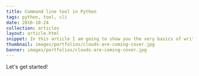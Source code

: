 ```yaml
---
title: Command line tool in Python
tags: python, tool, cli
date: 2016-10-24
collection: articles
layout: article.html
snippet: In this article I am going to show you the very basics of writing a Python based command line tool.
thumbnail: images/portfolios/clouds-are-coming-cover.jpg
banner: images/portfolios/clouds-are-coming-cover.jpg
---
```


Let's get started!
